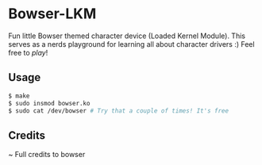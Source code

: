# Bowser-LKM
Fun little Bowser themed character device (Loaded Kernel Module).
This serves as a nerds playground for learning all about character drivers :) Feel free to *play*!

## Usage
```sh
$ make
$ sudo insmod bowser.ko
$ sudo cat /dev/bowser # Try that a couple of times! It's free
```

## Credits
~ Full credits to bowser
